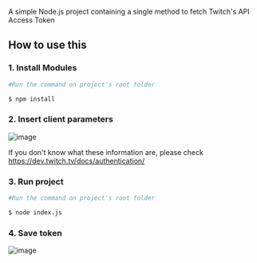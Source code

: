 A simple Node.js project containing a single method to fetch Twitch's API Access Token 


## How to use this

### 1. Install Modules

```bash
#Run the command on project's root folder

$ npm install
```

### 2. Insert client parameters

![image](https://github.com/bianchi-ed/twitchAPI-token-generator/assets/134458207/0009542f-5bfa-40d8-9e58-8defb2f06e0e)

If you don't know what these information are, please check https://dev.twitch.tv/docs/authentication/


### 3. Run project

```bash
#Run the command on project's root folder

$ node index.js
```


### 4. Save token

![image](https://github.com/bianchi-ed/twitchAPI-token-generator/assets/134458207/950e8b94-dd4b-4161-958b-af6b9c189519)
